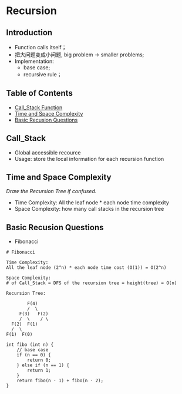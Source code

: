 # Recursion 

## Introduction 
* Function calls itself；    
* 把大问题变成小问题, big problem -> smaller problems;    
* Implementation:    
  * base case;   
  * recursive rule；  

## Table of Contents   
* [Call_Stack Function](#Call_Stack)  
* [Time and Space Complexity](#Time-and-Space-Complexity) 
* [Basic Recusion Questions](#Basic-Recusion-Questions)

## Call_Stack
* Global accessible recource  
* Usage:  store the local information for each recursion function

## Time and Space Complexity
*Draw the Recursion Tree if confused.*   
* Time Complexity: All the leaf node * each node time complexity 
* Space Complexity: how many call stacks in the recursion tree


## Basic Recusion Questions  

* Fibonacci   
```
# Fibonacci 

Time Complexity: 
All the leaf node (2^n) * each node time cost (O(1)) = O(2^n)  

Space Complexity: 
# of Call_Stack = DFS of the recursion tree = height(tree) = O(n)

Recursion Tree:  

        F(4) 
        /  \
     F(3)   F(2)   
     /  \    / \   
  F(2)  F(1)     
  /  \     
F(1)  F(0)    

int fibo (int n) {
    // base case 
    if (n == 0) {
        return 0;
    } else if (n == 1) {
        return 1;
    }
    return fibo(n - 1) + fibo(n - 2);
}
```










